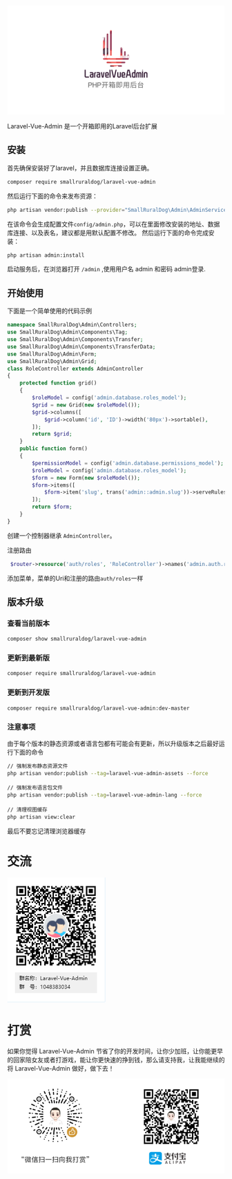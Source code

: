 





![logo](README.assets/logo-1584436939847.png)

Laravel-Vue-Admin 是一个开箱即用的Laravel后台扩展

## 安装
首先确保安装好了laravel，并且数据库连接设置正确。

``` bash
composer require smallruraldog/laravel-vue-admin
```

然后运行下面的命令来发布资源：
``` bash
php artisan vendor:publish --provider="SmallRuralDog\Admin\AdminServiceProvider"
```
在该命令会生成配置文件`config/admin.php`，可以在里面修改安装的地址、数据库连接、以及表名，建议都是用默认配置不修改。
然后运行下面的命令完成安装：
``` bash
php artisan admin:install
```
启动服务后，在浏览器打开 `/admin` ,使用用户名 admin 和密码 admin登录.
## 开始使用
下面是一个简单使用的代码示例
```php
namespace SmallRuralDog\Admin\Controllers;
use SmallRuralDog\Admin\Components\Tag;
use SmallRuralDog\Admin\Components\Transfer;
use SmallRuralDog\Admin\Components\TransferData;
use SmallRuralDog\Admin\Form;
use SmallRuralDog\Admin\Grid;
class RoleController extends AdminController
{
    protected function grid()
    {
        $roleModel = config('admin.database.roles_model');
        $grid = new Grid(new $roleModel());
        $grid->columns([
            $grid->column('id', 'ID')->width('80px')->sortable(),
        ]);
        return $grid;
    }
    public function form()
    {
        $permissionModel = config('admin.database.permissions_model');
        $roleModel = config('admin.database.roles_model');
        $form = new Form(new $roleModel());
        $form->items([
            $form->item('slug', trans('admin::admin.slug'))->serveRules('required'),
        ]);
        return $form;
    }
}
```
创建一个控制器继承 `AdminController`。

注册路由
```php
 $router->resource('auth/roles', 'RoleController')->names('admin.auth.roles');
```
添加菜单，菜单的Uri和注册的路由`auth/roles`一样

## 版本升级

### 查看当前版本
```bash
composer show smallruraldog/laravel-vue-admin
```
### 更新到最新版
```bash
composer require smallruraldog/laravel-vue-admin
```
### 更新到开发版
```bash
composer require smallruraldog/laravel-vue-admin:dev-master
```
### 注意事项
由于每个版本的静态资源或者语言包都有可能会有更新，所以升级版本之后最好运行下面的命令
```bash
// 强制发布静态资源文件
php artisan vendor:publish --tag=laravel-vue-admin-assets --force

// 强制发布语言包文件
php artisan vendor:publish --tag=laravel-vue-admin-lang --force

// 清理视图缓存
php artisan view:clear
```
最后不要忘记清理浏览器缓存



# 交流

![image-20200313103804881](README.assets/image-20200313103804881.png)

# 打赏

如果你觉得 Laravel-Vue-Admin 节省了你的开发时间，让你少加班，让你能更早的回家陪女友或者打游戏，能让你更快速的挣到钱，那么请支持我，让我能继续的将 Laravel-Vue-Admin 做好，做下去！



![image-20200313112129545](README.assets/image-20200313112129545.png)